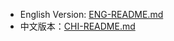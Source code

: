 - English Version: [ENG-README.md](https://github.com/Programming-GameTech/Programming-GameTech/blob/main/ENG-README.md)
- 中文版本：[CHI-README.md](https://github.com/Programming-GameTech/Programming-GameTech/blob/main/CHI-README.md)
<!---
Programming-GameTech/Programming-GameTech is a ✨ special ✨ repository because its `README.md` (this file) appears on your GitHub profile.
You can click the Preview link to take a look at your changes.
--->
